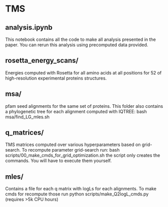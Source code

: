 # TMS

analysis.ipynb
---------------------------------------------------------
This notebook contains all the code to make all analysis
presented in the paper. You can rerun this analysis
using precomputed data provided. 

rosetta_energy_scans/
---------------------------------------------------------
Energies computed with Rosetta for all amino acids at all 
positions for 52 of high-resolution experimental proteins 
structures.

msa/
---------------------------------------------------------
pfam seed alignments for the same set of proteins. This 
folder also contains a phylogenetic tree for each 
alignment computed with IQTREE:
bash msa/find_LG_mles.sh

q_matrices/
---------------------------------------------------------
TMS matrices computed over various hyperparameters
based on grid-search. To recompute parameter grid-search
run:
bash scripts/00_make_cmds_for_grid_optimization.sh
the script only creates the commands. You will have
to execute them yourself.

mles/
-------------------------------------------------------
Contains a file for each q matrix with logLs for each 
alignments. To make cmds for recompute those run
python scripts/make_Q2logL_cmds.py
(requires >5k CPU hours)
